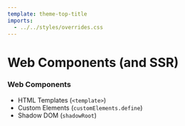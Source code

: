 ```yaml
---
template: theme-top-title
imports:
  - ../../styles/overrides.css
---
```


# Web Components (and SSR)

### Web Components

- HTML Templates (`<template>`)
- Custom Elements (`customElements.define`)
- Shadow DOM (`shadowRoot`)